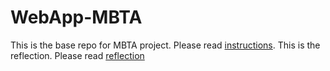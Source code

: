 # WebApp-MBTA
 This is the base repo for MBTA project. Please read [instructions](instructions.md). 
 This is the reflection. Please read [reflection](reflection.md)

